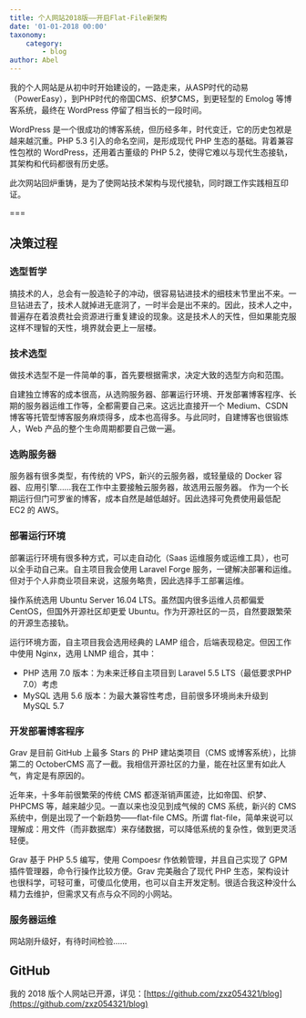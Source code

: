 ```yaml
---
title: 个人网站2018版——开启Flat-File新架构
date: '01-01-2018 00:00'
taxonomy:
    category:
        - blog
author: Abel
---
```


我的个人网站是从初中时开始建设的，一路走来，从ASP时代的动易（PowerEasy），到PHP时代的帝国CMS、织梦CMS，到更轻型的 Emolog 等博客系统，最终在 WordPress 停留了相当长的一段时间。

WordPress 是一个很成功的博客系统，但历经多年，时代变迁，它的历史包袱是越来越沉重。PHP 5.3 引入的命名空间，是形成现代 PHP 生态的基础。背着兼容性包袱的 WordPress，还用着古董级的 PHP 5.2，使得它难以与现代生态接轨，其架构和代码都很有历史感。

此次网站回炉重铸，是为了使网站技术架构与现代接轨，同时跟工作实践相互印证。

===

## 决策过程

### 选型哲学

搞技术的人，总会有一股造轮子的冲动，很容易钻进技术的细枝末节里出不来。一旦钻进去了，技术人就掉进无底泂了，一时半会是出不来的。因此，技术人之中，普遍存在着浪费社会资源进行重复建设的现象。这是技术人的天性，但如果能克服这样不理智的天性，境界就会更上一层楼。

### 技术选型

做技术选型不是一件简单的事，首先要根据需求，决定大致的选型方向和范围。

自建独立博客的成本很高，从选购服务器、部署运行环境、开发部署博客程序、长期的服务器运维工作等，全都需要自己来。这远比直接开一个 Medium、CSDN 博客等托管型博客服务麻烦得多，成本也高得多。与此同时，自建博客也很锻炼人，Web 产品的整个生命周期都要自己做一遍。

### 选购服务器

服务器有很多类型，有传统的 VPS，新兴的云服务器，或轻量级的 Docker 容器、应用引擎……我在工作中主要接触云服务器，故选用云服务器。 作为一个长期运行但门可罗雀的博客，成本自然是越低越好。因此选择可免费使用最低配 EC2 的 AWS。

### 部署运行环境

部署运行环境有很多种方式，可以走自动化（Saas 运维服务或运维工具），也可以全手动自己来。自主项目我会使用 Laravel Forge 服务，一键解决部署和运维。但对于个人非商业项目来说，这服务略贵，因此选择手工部署运维。

操作系统选用 Ubuntu Server 16.04 LTS。虽然国内很多运维人员都偏爱 CentOS，但国外开源社区却更爱 Ubuntu。作为开源社区的一员，自然要跟繁荣的开源生态接轨。

运行环境方面，自主项目我会选用经典的 LAMP 组合，后端表现稳定。但因工作中使用 Nginx，选用 LNMP 组合，其中：

- PHP 选用 7.0 版本：为未来迁移自主项目到 Laravel 5.5 LTS（最低要求PHP 7.0）考虑
- MySQL 选用 5.6 版本：为最大兼容性考虑，目前很多环境尚未升级到 MySQL 5.7

### 开发部署博客程序

Grav 是目前 GitHub 上最多 Stars 的 PHP 建站类项目（CMS 或博客系统），比排第二的 OctoberCMS 高了一截。我相信开源社区的力量，能在社区里有如此人气，肯定是有原因的。

近年来，十多年前很繁荣的传统 CMS 都逐渐销声匿迹，比如帝国、织梦、PHPCMS 等，越来越少见。一直以来也没见到成气候的 CMS 系统，新兴的 CMS 系统中，倒是出现了一个新趋势——flat-file CMS。所谓 flat-file，简单来说可以理解成：用文件（而非数据库）来存储数据，可以降低系统的复杂性，做到更灵活轻便。

Grav 基于 PHP 5.5 编写，使用 Compoesr 作依赖管理，并且自己实现了 GPM 插件管理器，命令行操作比较方便。Grav 完美融合了现代 PHP 生态，架构设计也很科学，可轻可重，可傻瓜化使用，也可以自主开发定制。很适合我这种没什么精力去维护，但需求又有点与众不同的小网站。

### 服务器运维

网站刚升级好，有待时间检验……


## GitHub

我的 2018 版个人网站已开源，详见：[https://github.com/zxz054321/blog](https://github.com/zxz054321/blog)